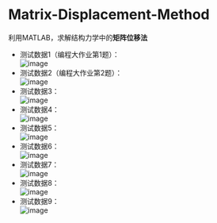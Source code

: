# Matrix-Displacement-Method
利用MATLAB，求解结构力学中的**矩阵位移法**  
* 测试数据1（编程大作业第1题）：  
![image](https://github.com/Ron-Wang/Matlab_yueyumo/blob/master/image/1.jpg)  
* 测试数据2（编程大作业第2题）：  
![image](https://github.com/Ron-Wang/Matlab_yueyumo/blob/master/image/2.jpg)  
* 测试数据3：  
![image](https://github.com/Ron-Wang/Matlab_yueyumo/blob/master/image/3.jpg)  
* 测试数据4：  
![image](https://github.com/Ron-Wang/Matlab_yueyumo/blob/master/image/4.jpg)  
* 测试数据5：  
![image](https://github.com/Ron-Wang/Matlab_yueyumo/blob/master/image/5.jpg)  
* 测试数据6：  
![image](https://github.com/Ron-Wang/Matlab_yueyumo/blob/master/image/6.jpg)  
* 测试数据7：  
![image](https://github.com/Ron-Wang/Matlab_yueyumo/blob/master/image/7.jpg)  
* 测试数据8：  
![image](https://github.com/Ron-Wang/Matlab_yueyumo/blob/master/image/8.jpg)  
* 测试数据9：  
![image](https://github.com/Ron-Wang/Matlab_yueyumo/blob/master/image/9.jpg)  

